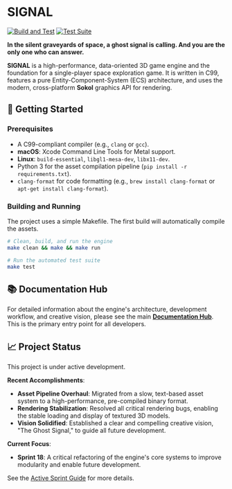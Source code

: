 # SIGNAL

[![Build and Test](https://github.com/ratimics/cgame/actions/workflows/build.yml/badge.svg)](https://github.com/ratimics/cgame/actions/workflows/build.yml)
[![Test Suite](https://github.com/ratimics/cgame/actions/workflows/test.yml/badge.svg)](https://github.com/ratimics/cgame/actions/workflows/test.yml)

**In the silent graveyards of space, a ghost signal is calling. And you are the only one who can answer.**

**SIGNAL** is a high-performance, data-oriented 3D game engine and the foundation for a single-player space exploration game. It is written in C99, features a pure Entity-Component-System (ECS) architecture, and uses the modern, cross-platform **Sokol** graphics API for rendering.

## 🚀 Getting Started

### Prerequisites

- A C99-compliant compiler (e.g., `clang` or `gcc`).
- **macOS**: Xcode Command Line Tools for Metal support.
- **Linux**: `build-essential`, `libgl1-mesa-dev`, `libx11-dev`.
- Python 3 for the asset compilation pipeline (`pip install -r requirements.txt`).
- `clang-format` for code formatting (e.g., `brew install clang-format` or `apt-get install clang-format`).

### Building and Running

The project uses a simple Makefile. The first build will automatically compile the assets.

```bash
# Clean, build, and run the engine
make clean && make && make run

# Run the automated test suite
make test
```

## 📚 Documentation Hub

For detailed information about the engine's architecture, development workflow, and creative vision, please see the main **[Documentation Hub](./docs/README.md)**. This is the primary entry point for all developers.

## 📈 Project Status

This project is under active development.

**Recent Accomplishments**:
*   **Asset Pipeline Overhaul**: Migrated from a slow, text-based asset system to a high-performance, pre-compiled binary format.
*   **Rendering Stabilization**: Resolved all critical rendering bugs, enabling the stable loading and display of textured 3D models.
*   **Vision Solidified**: Established a clear and compelling creative vision, "The Ghost Signal," to guide all future development.

**Current Focus**:
*   **Sprint 18**: A critical refactoring of the engine's core systems to improve modularity and enable future development.

See the [Active Sprint Guide](./docs/sprints/active/sprint_18_systems_refactor.md) for more details.

